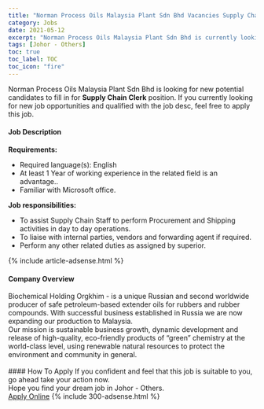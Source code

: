 ```yaml
---
title: "Norman Process Oils Malaysia Plant Sdn Bhd Vacancies Supply Chain Clerk" 
category: Jobs 
date: 2021-05-12 
excerpt: "Norman Process Oils Malaysia Plant Sdn Bhd is currently looking for suitable person to fill in the Supply Chain Clerk which based in Johor - Others" 
tags: [Johor - Others] 
toc: true 
toc_label: TOC 
toc_icon: "fire" 
--- 
```


<p>Norman Process Oils Malaysia Plant Sdn Bhd is looking for new potential candidates to fill in for <b>Supply Chain Clerk</b> position. If you currently looking for new job opportunities and qualified with the job desc, feel free to apply this job.
</p><div><div><h4>Job Description</h4></div><div><div><span><div><p><strong>Requirements:</strong></p><ul><li>Required language(s):&#160;English</li><li>At least 1&#160;Year of working experience in the related field is an advantage..</li><li>Familiar with Microsoft office.</li></ul><p><strong>Job responsibilities:</strong></p><ul><li>To assist Supply Chain Staff to perform Procurement and Shipping activities in day to day operations.</li><li>To liaise with internal parties, vendors and forwarding agent if required.</li><li>Perform any other related duties as assigned by superior.</li></ul></div></span></div></div></div> 
{% include article-adsense.html %} 
<div><div><h4>Company Overview</h4></div><div><div><span><div><div>Biochemical Holding Orgkhim - is a unique Russian and second worldwide producer of safe petroleum-based extender oils for rubbers and rubber compounds. With successful business established in Russia we are now expanding our production to Malaysia.</div>
<div>Our mission is sustainable business growth, dynamic development and release of high-quality, eco-friendly products of &#8220;green&#8221; chemistry at the world-class level, using renewable natural resources to protect the environment and community in general.<br>
&#160;</div></div></span></div></div></div> 
#### How To Apply 
If you confident and feel that this job is suitable to you, go ahead take your action now. <br/> 
Hope you find your dream job in Johor - Others. <br/> 
<a href="https://www.jobstreet.com.my/en/job/supply-chain-clerk-4566141?jobId=jobstreet-my-job-4566141&" class="btn btn--info" target="_blank" rel="nofollow noopenner">Apply Online</a> 
{% include 300-adsense.html %} 
